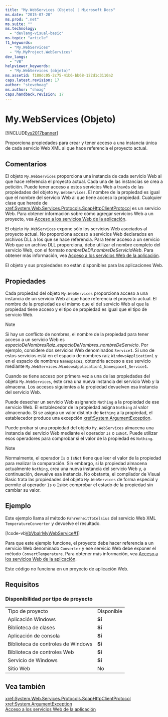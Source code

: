 ```yaml
---
title: "My.WebServices (Objeto) | Microsoft Docs"
ms.date: "2015-07-20"
ms.prod: ".net"
ms.suite: ""
ms.technology: 
  - "devlang-visual-basic"
ms.topic: "article"
f1_keywords: 
  - "My.WebServices"
  - "My.MyProject.WebServices"
dev_langs: 
  - "VB"
helpviewer_keywords: 
  - "My.WebServices (objeto)"
ms.assetid: f188dc05-2c75-41b6-bb68-122d1c3110a2
caps.latest.revision: 17
author: "stevehoag"
ms.author: "shoag"
caps.handback.revision: 17
---
```

# My.WebServices (Objeto)
[!INCLUDE[vs2017banner](../../../visual-basic/developing-apps/includes/vs2017banner.md)]

Proporciona propiedades para crear y tener acceso a una instancia única de cada servicio Web XML al que hace referencia el proyecto actual.  
  
## Comentarios  
 El objeto `My.WebServices` proporciona una instancia de cada servicio Web al que hace referencia el proyecto actual.  Cada una de las instancias se crea a petición.  Puede tener acceso a estos servicios Web a través de las propiedades del objeto `My.WebServices`.  El nombre de la propiedad es igual que el nombre del servicio Web al que tiene acceso la propiedad.  Cualquier clase que herede de <xref:System.Web.Services.Protocols.SoapHttpClientProtocol> es un servicio Web.  Para obtener información sobre cómo agregar servicios Web a un proyecto, vea [Acceso a los servicios Web de la aplicación](../../../visual-basic/developing-apps/programming/accessing-application-web-services.md).  
  
 El objeto `My.WebServices` expone sólo los servicios Web asociados al proyecto actual.  No proporciona acceso a servicios Web declarados en archivos DLL a los que se hace referencia.  Para tener acceso a un servicio Web que un archivo DLL proporciona, debe utilizar el nombre completo del servicio Web, con el formato *nombreDeDll*.*nombreDeServicioWeb*.  Para obtener más información, vea [Acceso a los servicios Web de la aplicación](../../../visual-basic/developing-apps/programming/accessing-application-web-services.md).  
  
 El objeto y sus propiedades no están disponibles para las aplicaciones Web.  
  
## Propiedades  
 Cada propiedad del objeto `My.WebServices` proporciona acceso a una instancia de un servicio Web al que hace referencia el proyecto actual.  El nombre de la propiedad es el mismo que el del servicio Web al que la propiedad tiene acceso y el tipo de propiedad es igual que el tipo de servicio Web.  
  
> [!NOTE]
>  Si hay un conflicto de nombres, el nombre de la propiedad para tener acceso a un servicio Web es *espacioDeNombresRaíz*\_*espacioDeNombres*\_*nombreDeServicio*.  Por ejemplo, considere dos servicios Web denominados `Service1`.  Si uno de estos servicios está en el espacio de nombres raíz `WindowsApplication1` y en el espacio de nombres `Namespace1`, obtendría acceso a ese servicio mediante `My.WebServices.WindowsApplication1_Namespace1_Service1`.  
  
 Cuando se tiene acceso por primera vez a una de las propiedades del objeto `My.WebServices`, éste crea una nueva instancia del servicio Web y la almacena.  Los accesos siguientes a la propiedad devuelven esa instancia del servicio Web.  
  
 Puede desechar un servicio Web asignando `Nothing` a la propiedad de ese servicio Web.  El establecedor de la propiedad asigna `Nothing` al valor almacenado.  Si se asigna un valor distinto de `Nothing` a la propiedad, el establecedor produce una excepción <xref:System.ArgumentException>.  
  
 Puede probar si una propiedad del objeto `My.WebServices` almacena una instancia del servicio Web mediante el operador `Is` o `IsNot`.  Puede utilizar esos operadores para comprobar si el valor de la propiedad es `Nothing`.  
  
> [!NOTE]
>  Normalmente, el operador `Is` o `IsNot` tiene que leer el valor de la propiedad para realizar la comparación.  Sin embargo, si la propiedad almacena actualmente `Nothing`, crea una nueva instancia del servicio Web y, a continuación, devuelve esa instancia.  No obstante, el compilador de Visual Basic trata las propiedades del objeto `My.WebServices` de forma especial y permite al operador `Is` o `IsNot` comprobar el estado de la propiedad sin cambiar su valor.  
  
## Ejemplo  
 Este ejemplo llama al método `FahrenheitToCelsius` del servicio Web XML `TemperatureConverter` y devuelve el resultado.  
  
 [!code-vb[VbVbalrMyWebService#1](../../../visual-basic/language-reference/objects/codesnippet/visualbasic/VbVbalrMyWebService/Form1.vb#1)]  
  
 Para que este ejemplo funcione, el proyecto debe hacer referencia a un servicio Web denominado `Converter` y ese servicio Web debe exponer el método `ConvertTemperature`.  Para obtener más información, vea [Acceso a los servicios Web de la aplicación](../../../visual-basic/developing-apps/programming/accessing-application-web-services.md).  
  
 Este código no funciona en un proyecto de aplicación Web.  
  
## Requisitos  
  
### Disponibilidad por tipo de proyecto  
  
|||  
|-|-|  
|Tipo de proyecto|Disponible|  
|Aplicación Windows|**Sí**|  
|Biblioteca de clases|**Sí**|  
|Aplicación de consola|**Sí**|  
|Biblioteca de controles de Windows|**Sí**|  
|Biblioteca de controles Web|**Sí**|  
|Servicio de Windows|**Sí**|  
|Sitio Web|No|  
  
## Vea también  
 <xref:System.Web.Services.Protocols.SoapHttpClientProtocol>   
 <xref:System.ArgumentException>   
 [Acceso a los servicios Web de la aplicación](../../../visual-basic/developing-apps/programming/accessing-application-web-services.md)